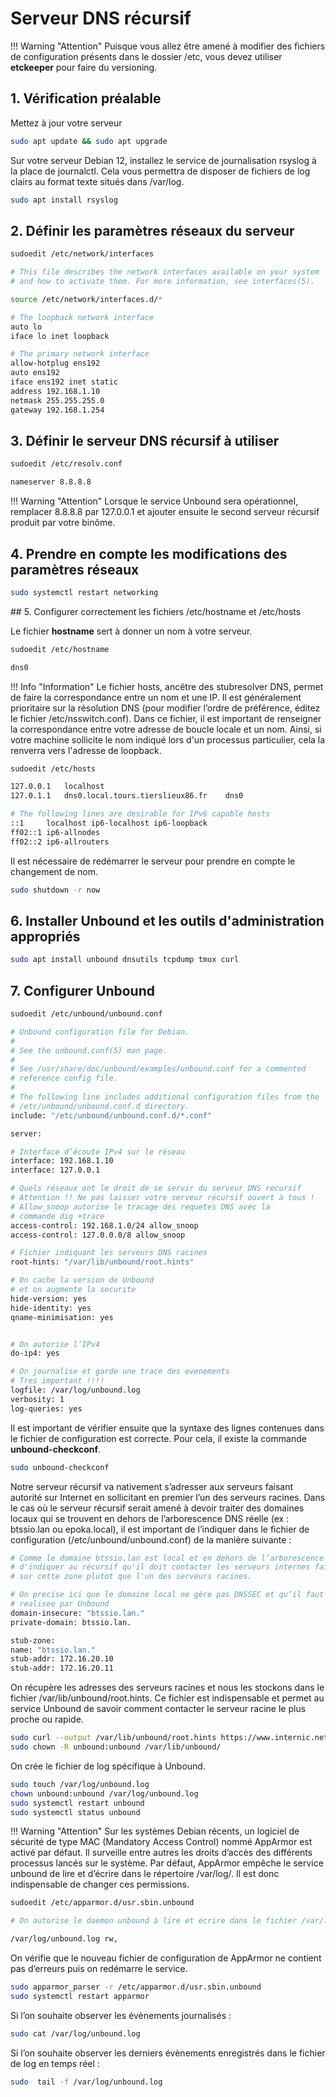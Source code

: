 # Serveur DNS récursif

!!! Warning  "Attention"
    Puisque vous allez être amené à modifier des fichiers de configuration présents dans le dossier /etc, vous devez utiliser **etckeeper** pour faire du versioning.

## 1.  Vérification préalable

Mettez à jour votre serveur

```bash
sudo apt update && sudo apt upgrade
```

Sur votre serveur Debian 12, installez le service de journalisation rsyslog à la place de journalctl. Cela vous permettra de disposer de fichiers de log clairs au format texte situés dans /var/log.

```bash
sudo apt install rsyslog
```

## 2. Définir les paramètres réseaux du serveur

```bash
sudoedit /etc/network/interfaces
```

```bash
# This file describes the network interfaces available on your system
# and how to activate them. For more information, see interfaces(5).

source /etc/network/interfaces.d/*

# The loopback network interface
auto lo
iface lo inet loopback

# The primary network interface
allow-hotplug ens192
auto ens192
iface ens192 inet static
address 192.168.1.10
netmask 255.255.255.0
gateway 192.168.1.254
```

## 3. Définir le serveur DNS récursif à utiliser

```bash
sudoedit /etc/resolv.conf
```

```bash
nameserver 8.8.8.8
```

!!! Warning  "Attention"
    Lorsque le service Unbound sera opérationnel, remplacer 8.8.8.8 par 127.0.0.1 et ajouter ensuite le second serveur récursif produit par votre binôme. 

## 4. Prendre en compte les modifications des paramètres réseaux

```bash
sudo systemctl restart networking
```

## 5. Configurer correctement les fichiers /etc/hostname et /etc/hosts

Le fichier **hostname** sert à donner un nom à votre serveur.

```bash
sudoedit /etc/hostname
```

```bash
dns0
```
!!! Info  "Information"
    Le fichier hosts, ancêtre des stubresolver DNS, permet de faire la correspondance entre un nom et une IP. Il est généralement prioritaire sur la résolution DNS (pour modifier l’ordre de préférence, éditez le fichier /etc/nsswitch.conf). Dans ce fichier, il est important de renseigner la correspondance entre votre adresse de boucle locale et un nom. Ainsi, si votre machine sollicite le nom indiqué lors d'un processus particulier, cela la renverra vers l'adresse de loopback.

```bash
sudoedit /etc/hosts
```
```bash
127.0.0.1	localhost
127.0.1.1	dns0.local.tours.tierslieux86.fr	dns0

# The following lines are desirable for IPv6 capable hosts
::1     localhost ip6-localhost ip6-loopback
ff02::1 ip6-allnodes
ff02::2 ip6-allrouters
```
Il est nécessaire de redémarrer le serveur pour prendre en compte le changement de nom.

```bash
sudo shutdown -r now
```

## 6. Installer Unbound et les outils d'administration appropriés

```bash
sudo apt install unbound dnsutils tcpdump tmux curl
```

## 7. Configurer Unbound

```bash
sudoedit /etc/unbound/unbound.conf
```

```bash
# Unbound configuration file for Debian.
#
# See the unbound.conf(5) man page.
#
# See /usr/share/doc/unbound/examples/unbound.conf for a commented
# reference config file.
#
# The following line includes additional configuration files from the
# /etc/unbound/unbound.conf.d directory.
include: "/etc/unbound/unbound.conf.d/*.conf"

server:

# Interface d’écoute IPv4 sur le réseau
interface: 192.168.1.10
interface: 127.0.0.1

# Quels réseaux ont le droit de se servir du serveur DNS recursif
# Attention !! Ne pas laisser votre serveur récursif ouvert à tous !
# Allow_snoop autorise le tracage des requetes DNS avec la 
# commande dig +trace
access-control: 192.168.1.0/24 allow_snoop
access-control: 127.0.0.0/8 allow_snoop

# Fichier indiquant les serveurs DNS racines
root-hints: "/var/lib/unbound/root.hints"

# 0n cache la version de Unbound
# et on augmente la securite
hide-version: yes
hide-identity: yes
qname-minimisation: yes


# On autorise l’IPv4
do-ip4: yes

# On journalise et garde une trace des evenements
# Tres important !!!!
logfile: /var/log/unbound.log
verbosity: 1
log-queries: yes
```

Il est important de vérifier ensuite que la syntaxe des lignes contenues dans le fichier de configuration est correcte. Pour cela, il existe la commande **unbound-checkconf**.

```bash
sudo unbound-checkconf
```

Notre serveur récursif va nativement s’adresser aux serveurs faisant autorité sur Internet en sollicitant en premier l’un des serveurs racines. Dans le cas où le serveur récursif serait amené à devoir traiter des domaines locaux qui se trouvent en dehors de l’arborescence DNS réelle (ex : btssio.lan ou epoka.local), il est important de l’indiquer dans le fichier de configuration (/etc/unbound/unbound.conf) de la manière suivante :

```bash
# Comme le domaine btssio.lan est local et en dehors de l’arborescence officielle, il est indispensable
# d'indiquer au récursif qu'il doit contacter les serveurs internes faisant autorité
# sur cette zone plutot que l'un des serveurs racines.

# On precise ici que le domaine local ne gère pas DNSSEC et qu’il faut donc desactiver la verification 
# realisee par Unbound
domain-insecure: "btssio.lan."
private-domain: btssio.lan.

stub-zone:
name: "btssio.lan."
stub-addr: 172.16.20.10
stub-addr: 172.16.20.11
```

On récupère les adresses des serveurs racines et nous les stockons dans le fichier /var/lib/unbound/root.hints. Ce fichier est indispensable et permet au service Unbound de savoir comment contacter le serveur racine le plus proche ou rapide.

```bash
sudo curl --output /var/lib/unbound/root.hints https://www.internic.net/domain/named.cache
sudo chown -R unbound:unbound /var/lib/unbound/
```

On crée le fichier de log spécifique à Unbound.

```bash
sudo touch /var/log/unbound.log
chown unbound:unbound /var/log/unbound.log
sudo systemctl restart unbound
sudo systemctl status unbound
```

!!! Warning  "Attention"
    Sur les systèmes Debian récents, un logiciel de sécurité de type MAC (Mandatory Access Control) nommé AppArmor est activé par défaut. Il surveille entre autres les droits d’accès des différents processus lancés sur le système. Par défaut, AppArmor empêche le service unbound de lire et d’écrire dans le répertoire /var/log/. Il est donc indispensable de changer ces permissions.

```bash
sudoedit /etc/apparmor.d/usr.sbin.unbound
```

```bash
# On autorise le daemon unbound à lire et ecrire dans le fichier /var/log/unbound.log

/var/log/unbound.log rw,
```

On vérifie que le nouveau fichier de configuration de AppArmor ne contient pas d’erreurs puis on redémarre le service.

```bash
sudo apparmor_parser -r /etc/apparmor.d/usr.sbin.unbound
sudo systemctl restart apparmor
```

Si l’on souhaite observer les évènements journalisés :

```bash
sudo cat /var/log/unbound.log
```

Si l’on souhaite observer les derniers évènements enregistrés dans le fichier de log en temps réel :

```bash
sudo  tail -f /var/log/unbound.log
```